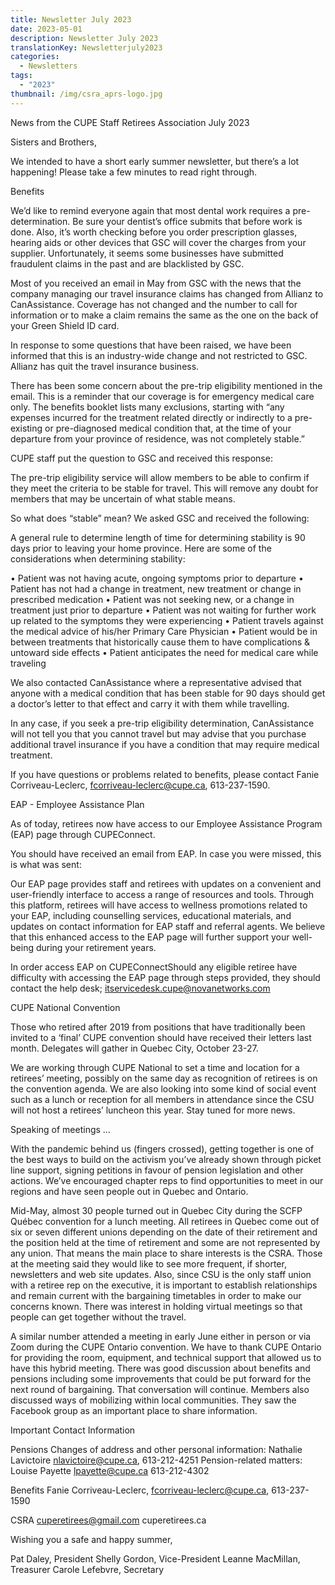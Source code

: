 ```yaml
---
title: Newsletter July 2023
date: 2023-05-01
description: Newsletter July 2023
translationKey: Newsletterjuly2023
categories:
  - Newsletters
tags:
  - "2023"
thumbnail: /img/csra_aprs-logo.jpg
---
```



News from the CUPE Staff Retirees Association
July 2023         

Sisters and Brothers,

We intended to have a short early summer newsletter, but there’s a lot happening! Please take a few minutes to read right through.

Benefits

We’d like to remind everyone again that most dental work requires a pre-determination. Be sure your dentist’s office submits that before work is done. Also, it’s worth checking before you order prescription glasses, hearing aids or other devices that GSC will cover the charges from your supplier. Unfortunately, it seems some businesses have submitted fraudulent claims in the past and are blacklisted by GSC. 

Most of you received an email in May from GSC with the news that the company managing our travel insurance claims has changed from Allianz to CanAssistance. Coverage has not changed and the number to call for information or to make a claim remains the same as the one on the back of your Green Shield ID card.

In response to some questions that have been raised, we have been informed that this is an industry-wide change and not restricted to GSC. Allianz has quit the travel insurance business.

There has been some concern about the pre-trip eligibility mentioned in the email. This is a reminder that our coverage is for emergency medical care only. The benefits booklet lists many exclusions, starting with “any expenses incurred for the treatment related directly or indirectly to a pre-existing or pre-diagnosed medical condition that, at the time of your departure from your province of residence, was not completely stable.”

CUPE staff put the question to GSC and received this response:

The pre-trip eligibility service will allow members to be able to confirm if they meet the criteria to be stable for travel. This will remove any doubt for members that may be uncertain of what stable means.

So what does “stable” mean? We asked GSC and received the following:

A general rule to determine length of time for determining stability is 90 days prior to leaving your home province. Here are some of the considerations when determining stability: 

•         Patient was not having acute, ongoing symptoms prior to departure
•         Patient has not had a change in treatment, new treatment or change in prescribed medication
•         Patient was not seeking new, or a change in treatment just prior to departure
•         Patient was not waiting for further work up related to the symptoms they were experiencing
•         Patient travels against the medical advice of his/her Primary Care Physician
•         Patient would be in between treatments that historically cause them to have complications & untoward side effects
•         Patient anticipates the need for medical care while traveling

We also contacted CanAssistance where a representative advised that anyone with a medical condition that has been stable for 90 days should get a doctor’s letter to that effect and carry it with them while travelling. 

In any case, if you seek a pre-trip eligibility determination, CanAssistance will not tell you that you cannot travel but may advise that you purchase additional travel insurance if you have a condition that may require medical treatment.

If you have questions or problems related to benefits, please contact Fanie Corriveau-Leclerc, fcorriveau-leclerc@cupe.ca, 613-237-1590.

EAP - Employee Assistance Plan

As of today, retirees now have access to our Employee Assistance Program (EAP) page through CUPEConnect.

You should have received an email from EAP.  In case you were missed, this is what was sent:

Our EAP page provides staff and retirees with updates on a convenient and user-friendly interface to access a range of resources and tools. Through this platform, retirees will have access to wellness promotions related to your EAP, including counselling services, educational materials, and updates on contact information for EAP staff and referral agents. We believe that this enhanced access to the EAP page will further support your well-being during your retirement years.

In order access EAP on CUPEConnectShould any eligible retiree have difficulty with accessing the EAP page through steps provided, they should contact the help desk; itservicedesk.cupe@novanetworks.com

CUPE National Convention

Those who retired after 2019 from positions that have traditionally been invited to a ‘final’ CUPE convention should have received their letters last month. Delegates will gather in Quebec City, October 23-27.

We are working through CUPE National to set a time and location for a retirees’ meeting, possibly on the same day as recognition of retirees is on the convention agenda. We are also looking into some kind of social event such as a lunch or reception for all members in attendance since the CSU will not host a retirees’ luncheon this year. Stay tuned for more news.

Speaking of meetings …

With the pandemic behind us (fingers crossed), getting together is one of the best ways to build on the activism you’ve already shown through picket line support, signing petitions in favour of pension legislation and other actions. We’ve encouraged chapter reps to find opportunities to meet in our regions and have seen people out in Quebec and Ontario.

Mid-May, almost 30 people turned out in Quebec City during the SCFP Québec convention for a lunch meeting. All retirees in Quebec come out of six or seven different unions depending on the date of their retirement and the position held at the time of retirement and some are not represented by any union. That means the main place to share interests is the CSRA. Those at the meeting said they would like to see more frequent, if shorter, newsletters and web site updates. Also, since CSU is the only staff union with a retiree rep on the executive, it is important to establish relationships and remain current with the bargaining timetables in order to make our concerns known. There was interest in holding virtual meetings so that people can get together without the travel.

A similar number attended a meeting in early June either in person or via Zoom during the CUPE Ontario convention. We have to thank CUPE Ontario for providing the room, equipment, and technical support that allowed us to have this hybrid meeting. There was good discussion about benefits and pensions including some improvements that could be put forward for the next round of bargaining. That conversation will continue. Members also discussed ways of mobilizing within local communities. They saw the Facebook group as an important place to share information.

 Important Contact Information

Pensions         Changes of address and other personal information:
                        Nathalie Lavictoire nlavictoire@cupe.ca, 613-212-4251 
                        Pension-related matters:
                        Louise Payette lpayette@cupe.ca 613-212-4302

Benefits          Fanie Corriveau-Leclerc, fcorriveau-leclerc@cupe.ca, 613-237-1590

CSRA             cuperetirees@gmail.com
                        cuperetirees.ca

Wishing you a safe and happy summer,

Pat Daley, President
Shelly Gordon, Vice-President
Leanne MacMillan, Treasurer
Carole Lefebvre, Secretary
